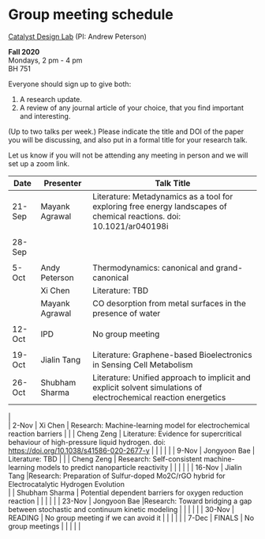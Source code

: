 # Group meeting schedule #
[Catalyst Design Lab](http://brown.edu/go/catalyst) (PI: Andrew Peterson)

**Fall 2020**  
Mondays, 2 pm - 4 pm  
BH 751

Everyone should sign up to give both:

1. A research update.
2. A review of any journal article of your choice, that you find important and interesting.

(Up to two talks per week.) Please indicate the title and DOI of the paper you will be discussing, and also put in a formal title for your research talk.

Let us know if you will not be attending any meeting in person and we will set up a zoom link.


|   Date     |   Presenter   |   Talk Title                                              |
| ---------- | ------------- | --------------------------------------------------------- |
| 21-Sep     | Mayank Agrawal| Literature: Metadynamics as a tool for exploring free energy landscapes of chemical reactions. doi:  10.1021/ar040198i |
|            |               |                                                           |
| 28-Sep     |               |                                                           |
|            |               |                                                           |
| 5-Oct      | Andy Peterson | Thermodynamics: canonical and grand-canonical             |
|            | Xi Chen       | Literature: TBD                                           |
|            | Mayank Agrawal| CO desorption from metal surfaces in the presence of water|
|            |               |                                                           |
| 12-Oct     |  IPD          | No group meeting                                          |
|            |               |                                                           |
| 19-Oct     | Jialin Tang   |Literature: Graphene-based Bioelectronics in Sensing Cell Metabolism                                                           |            |               |                                                           |
| 26-Oct     | Shubham Sharma| Literature: Unified approach to implicit and explicit solvent simulations of electrochemical reaction energetics                                  |                        |
|            
| 2-Nov      | Xi Chen       | Research: Machine-learning model for electrochemical reaction barriers                                         |
|            |    Cheng Zeng  |      Literature: Evidence for supercritical behaviour of  high-pressure liquid hydrogen.   doi: https://doi.org/10.1038/s41586-020-2677-y                              |
|            |      |                                           |
| 9-Nov      |  Jongyoon Bae | Literature: TBD                                           |
|            |  Cheng Zeng   | Research: Self-consistent machine-learning models to predict nanoparticle reactivity                                                          |
|            |      |                                           |
| 16-Nov     |  Jialin Tang  |Research: Preparation of Sulfur-doped Mo2C/rGO hybrid for Electrocatalytic Hydrogen Evolution                                                          
|            |     Shubham Sharma       | Potential dependent barriers for oxygen reduction reaction                                                     |
|            |               |                                                           |
| 23-Nov     |  Jongyoon Bae |Research: Toward bridging a gap between stochastic and continuum kinetic modeling                                                           |
|            |     |                                            |
| 30-Nov     |   READING     | No group meeting if we can avoid it                       |
|            |               |                                                           |
| 7-Dec      |   FINALS      | No group meetings                                         |
|            |               |                                                           |